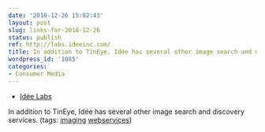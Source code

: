 ```yaml
---
date: '2010-12-26 15:02:43'
layout: post
slug: links-for-2010-12-26
status: publish
ref: http://labs.ideeinc.com/
title: In addition to TinEye, Idée has several other image search and discovery services.
wordpress_id: '1085'
categories:
- Consumer Media
---
```


  * [Idée Labs](http://labs.ideeinc.com/)


In addition to TinEye, Idée has several other image search and discovery services. (tags: [imaging](http://www.delicious.com/eob/imaging) [webservices](http://www.delicious.com/eob/webservices))



